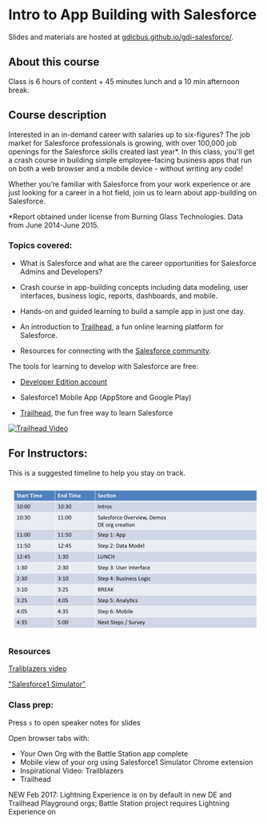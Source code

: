 # Intro to App Building with Salesforce

Slides and materials are hosted at [gdicbus.github.io/gdi-salesforce/](gdicbus.github.io/gdi-salesforce/).

## About this course

Class is 6 hours of content + 45 minutes lunch and a 10 min afternoon break.

## Course description

Interested in an in-demand career with salaries up to six-figures? The job market for Salesforce professionals is growing, with over 100,000 job openings for the Salesforce skills created last year*. In this class, you'll get a crash course in building simple employee-facing business apps that run on both a web browser and a mobile device - without writing any code!

Whether you’re familiar with Salesforce from your work experience or are just looking for a career in a hot field, join us to learn about app-building on Salesforce.

*Report obtained under license from Burning Glass Technologies. Data from June 2014-June 2015.

### Topics covered:

 - What is Salesforce and what are the career opportunities for Salesforce Admins and Developers?

 - Crash course in app-building concepts including data modeling, user interfaces, business logic, reports, dashboards, and mobile.

 - Hands-on and guided learning to build a sample app in just one day.

 - An introduction to [Trailhead](https://developer.salesforce.com/trailhead), a fun online learning platform for Salesforce.

 - Resources for connecting with the [Salesforce community](https://success.salesforce.com/).

The tools for learning to develop with Salesforce are free:

 - [Developer Edition account](https://developer.salesforce.com/signup)

 - Salesforce1 Mobile App (AppStore and Google Play)

 - [Trailhead](https://developer.salesforce.com/trailhead/), the fun free way to learn Salesforce


[![Trailhead Video](http://img.youtube.com/vi/LIefFBi-lHw/0.jpg)](https://youtu.be/LIefFBi-lHw)

## For Instructors:

This is a suggested timeline to help you stay on track.

![Suggested Class Timeline](images/timeline.png?raw=true)

### Resources
[Traliblazers video](https://www.youtube.com/watch?v=LIefFBi-lHw)

["Salesforce1 Simulator"](https://chrome.google.com/webstore/detail/salesforce1-simulator/cknbjckicenodbiaejbmkjhldffonggp)

### Class prep:

Press `s` to open speaker notes for slides

Open browser tabs with:

 - Your Own Org with the Battle Station app complete
 - Mobile view of your org using Salesforce1 Simulator Chrome extension
 - Inspirational Video: Trailblazers
 - Trailhead

NEW Feb 2017: Lightning Experience is on by default in new DE and Trailhead Playground orgs; Battle Station project requires Lightning Experience on

